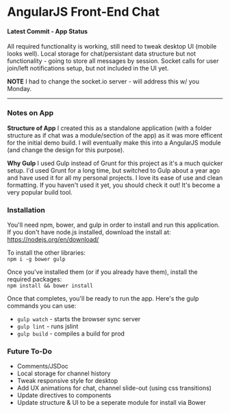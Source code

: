# AngularJS Front-End Chat

#### Latest Commit - App Status   
All required functionality is working, still need to tweak desktop UI (mobile looks well). Local storage for chat/persistant data structure but not functionality - going to store all messages by session. Socket calls for user join/left notifications setup, but not included in the UI yet. 
   
**NOTE** I had to change the socket.io server - will address this w/ you Monday. 
   
---

### Notes on App
**Structure of App** I created this as a standalone application (with a folder structure as if chat was a module/section of the app) as it was more efficent for the initial demo build. I will eventually make this into a AngularJS module (and change the design for this purpose).   
   
**Why Gulp** I used Gulp instead of Grunt for this project as it's a much quicker setup. I'd used Grunt for a long time, but switched to Gulp about a year ago and have used it for all my personal projects. I love its ease of use and clean formatting. If you haven't used it yet, you should check it out! It's become a very popular build tool.
   
   
### Installation
You'll need npm, bower, and gulp in order to install and run this application.   
If you don't have node.js installed, download the install at: https://nodejs.org/en/download/   

To install the other libraries:   
`npm i -g bower gulp`   
   
Once you've installed them (or if you already have them), install the required packages:   
`npm install && bower install`  

Once that completes, you'll be ready to run the app. Here's the gulp commands you can use:   
   
   - `gulp watch` - starts the browser sync server
   - `gulp lint` - runs jslint
   - `gulp build` - compiles a build for prod
   
   
### Future To-Do   
   -  Comments/JSDoc
   -  Local storage for channel history
   -  Tweak responsive style for desktop
   -  Add UX animations for chat, channel slide-out (using css transitions)
   -  Update directives to components
   -  Update structure & UI to be a seperate module for install via Bower
